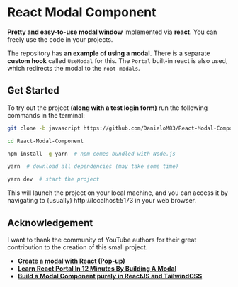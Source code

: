 # React Modal Component

**Pretty and easy-to-use modal window** implemented via **react**. You can freely use the code in your projects.

The repository has **an example of using a modal.** There is a separate **custom hook** called `UseModal` for this. The `Portal` built-in react is also used, which redirects the modal to the `root-modals`.

## Get Started

To try out the project **(along with a test login form)** run the following commands in the terminal:

```bash
git clone -b javascript https://github.com/DanieloM83/React-Modal-Component.git

cd React-Modal-Component

npm install -g yarn  # npm comes bundled with Node.js

yarn  # download all dependencies (may take some time)

yarn dev  # start the project
```

This will launch the project on your local machine, and you can access it by navigating to (usually) http://localhost:5173 in your web browser.

## Acknowledgement

I want to thank the community of YouTube authors for their great contribution to the creation of this small project.

- [**Create a modal with React (Pop-up)**](https://www.youtube.com/watch?v=9DwGahSqcEc)
- [**Learn React Portal In 12 Minutes By Building A Modal**](https://www.youtube.com/watch?v=LyLa7dU5tp8)
- [**Build a Modal Component purely in ReactJS and TailwindCSS**](https://www.youtube.com/watch?v=dEGbXY-8YtU)
